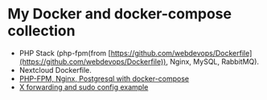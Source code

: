 My Docker and docker-compose collection
===
- PHP Stack (php-fpm(from [https://github.com/webdevops/Dockerfile](https://github.com/webdevops/Dockerfile)), Nginx, MySQL, RabbitMQ).
- Nextcloud Dockerfile.
- [PHP-FPM, Nginx, Postgresql with docker-compose](https://github.com/nalcheg/myDocker/tree/master/php-app)
- [X forwarding and sudo config example](https://github.com/nalcheg/myDocker/tree/master/x-sudo-app)
